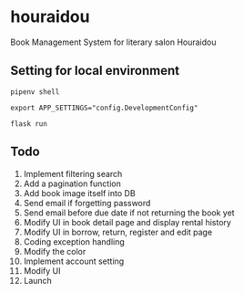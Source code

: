 # houraidou

Book Management System for literary salon Houraidou

## Setting for local environment

`pipenv shell`

`export APP_SETTINGS="config.DevelopmentConfig"`

`flask run`

## Todo

1. Implement filtering search
1. Add a pagination function
1. Add book image itself into DB
1. Send email if forgetting password
1. Send email before due date if not returning the book yet
1. Modify UI in book detail page and display rental history
1. Modify UI in borrow, return, register and edit page
1. Coding exception handling
1. Modify the color
1. Implement account setting
1. Modify UI
1. Launch

